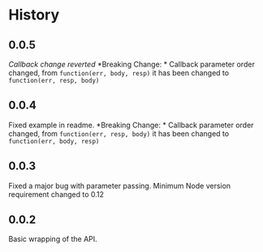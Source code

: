 # History

## 0.0.5
*Callback change reverted*
*Breaking Change: * Callback parameter order changed, from ```function(err, body, resp)``` it has been changed to ```function(err, resp, body)```

## 0.0.4
Fixed example in readme.
*Breaking Change: * Callback parameter order changed, from ```function(err, resp, body)``` it has been changed to ```function(err, body, resp)```

## 0.0.3
Fixed a major bug with parameter passing.
Minimum Node version requirement changed to 0.12

## 0.0.2
Basic wrapping of the API.